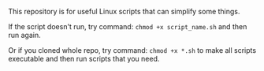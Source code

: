 This repository is for useful Linux scripts that can simplify some things.

If the script doesn't run, try command: `chmod +x script_name.sh` and then run again.

Or if you cloned whole repo, try command: `chmod +x *.sh` to make all scripts executable and then run scripts that you need.
